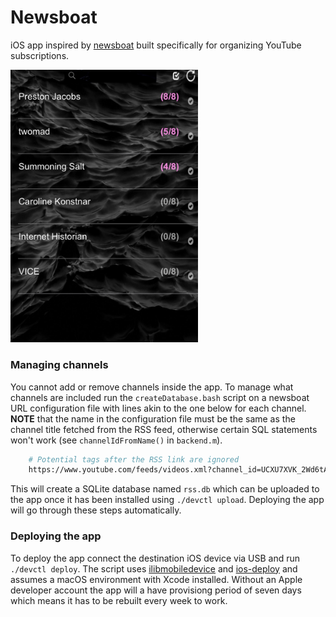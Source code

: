# Newsboat
iOS app inspired by [newsboat](https://github.com/newsboat/newsboat) built specifically for organizing YouTube subscriptions.

<img src=".github/screenshot.png" width=300px>

### Managing channels
You cannot add or remove channels inside the app. To manage what channels are included run the `createDatabase.bash` script on a newsboat URL configuration file with lines akin to the one below for each channel. **NOTE** that the name in the configuration file must be the same as the channel title fetched from the RSS feed, otherwise certain SQL statements won't work (see `channelIdFromName()` in `backend.m`).

```bash
    # Potential tags after the RSS link are ignored
    https://www.youtube.com/feeds/videos.xml?channel_id=UCXU7XVK_2Wd6tAHYO8g9vAA  "~Preston Jacobs"
```

This will create a SQLite database named `rss.db` which can be uploaded to the app once it has been installed using `./devctl upload`. Deploying the app will go through these steps automatically.

### Deploying the app
To deploy the app connect the destination iOS device via USB and run `./devctl deploy`. The script uses [ilibmobiledevice](https://github.com/libimobiledevice/libimobiledevice) and [ios-deploy](https://github.com/ios-control/ios-deploy) and assumes a macOS environment with Xcode installed. Without an Apple developer account the app will a have provisiong period of seven days which means it has to be rebuilt every week to work.
